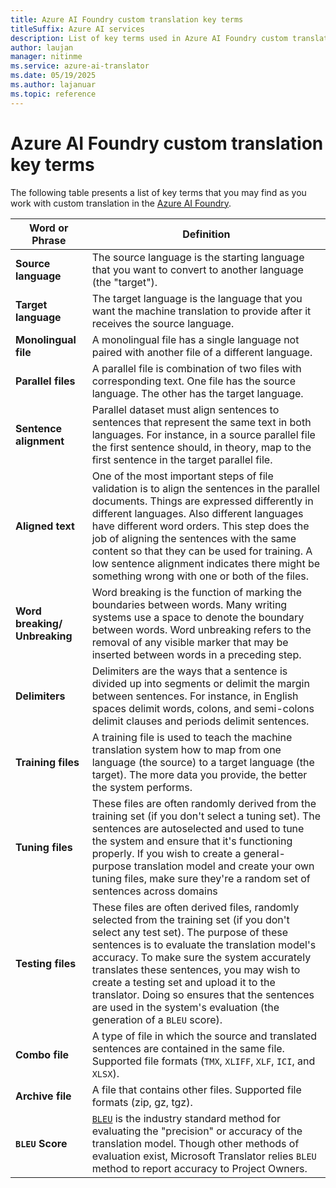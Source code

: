 ```yaml
---
title: Azure AI Foundry custom translation key terms
titleSuffix: Azure AI services
description: List of key terms used in Azure AI Foundry custom translation articles.
author: laujan
manager: nitinme
ms.service: azure-ai-translator
ms.date: 05/19/2025
ms.author: lajanuar
ms.topic: reference
---
```


# Azure AI Foundry custom translation key terms

The following table presents a list of key terms that you may find as you work with custom translation in the [Azure AI Foundry](https://ai.azure.com/).

| Word or Phrase|Definition|
|------------------|-----------|
| **Source language** | The source language is the starting language that you want to convert to another language (the "target").|
| **Target language**| The target language is the language that you want the machine translation to provide after it receives the source language. |
| **Monolingual file** | A monolingual file has a single language not paired with another file of a different language. |
| **Parallel files** | A parallel file is combination of two files with corresponding text. One file has the source language. The other has the target language.|
| **Sentence alignment**| Parallel dataset must align sentences to sentences that represent the same text in both languages. For instance, in a source parallel file the first sentence should, in theory, map to the first sentence in the target parallel file.|
| **Aligned text** | One of the most important steps of file validation is to align the sentences in the parallel documents. Things are expressed differently in different languages. Also different languages have different word orders. This step does the job of aligning the sentences with the same content so that they can be used for training. A low sentence alignment indicates there might be something wrong with one or both of the files. |
| **Word breaking/ Unbreaking** | Word breaking is the function of marking the boundaries between words. Many writing systems use a space to denote the boundary between words. Word unbreaking refers to the removal of any visible marker that may be inserted between words in a preceding step. |
| **Delimiters**   | Delimiters are the ways that a sentence is divided up into segments or delimit the margin between sentences. For instance, in English spaces delimit words, colons, and semi-colons delimit clauses and periods delimit sentences. |
| **Training files** | A training file is used to teach the machine translation system how to map from one language (the source) to a target language (the target). The more data you provide, the better the system performs. |
| **Tuning files** | These files are often randomly derived from the training set (if you don't select a tuning set). The sentences are autoselected and used to tune the system and ensure that it's functioning properly. If you wish to create a general-purpose translation model and create your own tuning files, make sure they're a random set of sentences across domains |
| **Testing files**| These files are often derived files, randomly selected from the training set (if you don't select any test set). The purpose of these sentences is to evaluate the translation model's accuracy. To make sure the system accurately translates these sentences, you may wish to create a testing set and upload it to the translator. Doing so ensures that the sentences are used in the system's evaluation (the generation of a `BLEU` score).   |
| **Combo file**   | A type of file in which the source and translated sentences are contained in the same file. Supported file formats (`TMX`, `XLIFF`, `XLF`, `ICI`, and `XLSX`). |
| **Archive file** | A file that contains other files. Supported file formats (zip, gz, tgz).  |
| **`BLEU` Score**   | [`BLEU`](concepts/bleu-score.md) is the industry standard method for evaluating the "precision" or accuracy of the translation model. Though other methods of evaluation exist, Microsoft Translator relies `BLEU`  method to report accuracy to Project Owners.|
